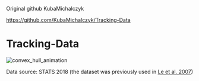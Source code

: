 Original github KubaMichalczyk

https://github.com/KubaMichalczyk/Tracking-Data

# Tracking-Data
![convex_hull_animation](https://github.com/KubaMichalczyk/Tracking-Data/blob/master/convex_hull_animation.gif)

Data source: STATS 2018 (the dataset was previously used in [Le et al. 2007](https://arxiv.org/pdf/1703.03121.pdf))
